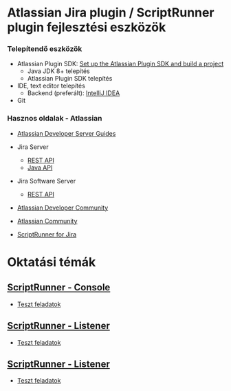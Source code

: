 # Atlassian Jira plugin / ScriptRunner plugin fejlesztési eszközök

### Telepítendő eszközök

- Atlassian Plugin SDK: [Set up the Atlassian Plugin SDK and build a project](https://developer.atlassian.com/server/framework/atlassian-sdk/set-up-the-atlassian-plugin-sdk-and-build-a-project/)
  - Java JDK 8+ telepítés
  - Atlassian Plugin SDK telepítés
- IDE, text editor telepítés
  - Backend (preferált): [IntelliJ IDEA](https://www.jetbrains.com/idea/)
- Git

### Hasznos oldalak - Atlassian
- [Atlassian Developer Server Guides](https://developer.atlassian.com/server/jira/platform/getting-started/)
- Jira Server

  - [REST API](https://docs.atlassian.com/software/jira/docs/api/REST/9.11.0/)
  - [Java API](https://docs.atlassian.com/software/jira/docs/api/9.11.0/)

- Jira Software Server

  - [REST API](https://docs.atlassian.com/jira-software/REST/9.11.0/)

- [Atlassian Developer Community](https://community.developer.atlassian.com/)
- [Atlassian Community](https://community.atlassian.com/)
- [ScriptRunner for Jira](https://docs.adaptavist.com/sr4js/latest)

# Oktatási témák

## [ScriptRunner - Console](src/main/resources/com/jira/lessons/console)
- [Teszt feladatok](src/main/resources/com/jira/lessons/console/Feladatok.md)

## [ScriptRunner - Listener](src/main/resources/com/jira/lessons/events)
- [Teszt feladatok](src/main/resources/com/jira/lessons/events/Feladatok.md)

## [ScriptRunner - Listener](src/main/resources/com/jira/lessons/fragment)
- [Teszt feladatok](src/main/resources/com/jira/lessons/fragment/Feladatok.md)

